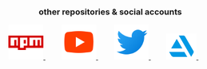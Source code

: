 <h3 align="center">other repositories & social accounts</h3>
<div align="center">
  
<a href="https://www.npmjs.com/~trevor256">
  <img alt="trevor256's NPM" width="70px" src="https://raw.githubusercontent.com/trevor256/trevor256/main/npm.svg"/>     
</a>
  &nbsp;&nbsp;&nbsp; &nbsp;&nbsp;&nbsp;
<a href="https://www.youtube.com/channel/UC7U47K09nNH-KX7-v4bd-kw">
  <img alt="trevor256's Youtube" width="70px" src="https://raw.githubusercontent.com/trevor256/trevor256/main/youtube.svg" />
</a>
  &nbsp;&nbsp;&nbsp; &nbsp;&nbsp;&nbsp;
<a href="https://twitter.com/trevbot256">
  <img alt="trevor256's Youtube" width="70px" src="https://raw.githubusercontent.com/trevor256/trevor256/main/twitter.svg" />
</a>
  &nbsp;&nbsp;&nbsp; &nbsp;&nbsp;&nbsp;
<a href="https://www.artstation.com/trevor256">
  <img alt="trevor256's artstation" width="60px" src="https://github.com/trevor256/trevor256/blob/main/artstation.svg" />
</a>
  &nbsp;&nbsp;&nbsp; &nbsp;&nbsp;&nbsp; 
 </div>
